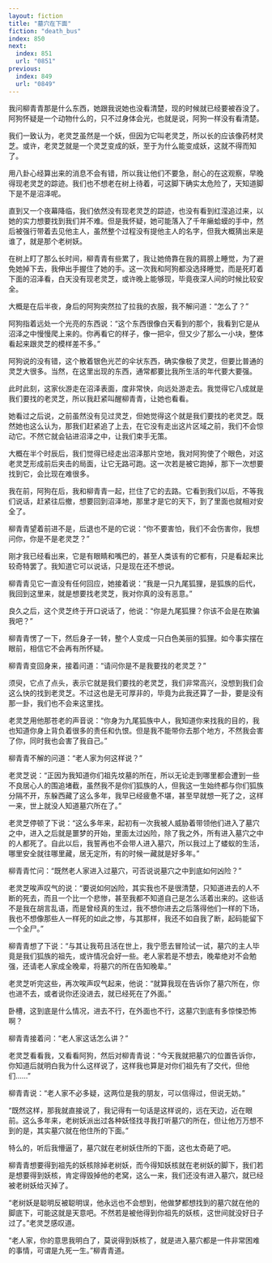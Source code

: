 ```yaml
---
layout: fiction
title: "墓穴在下面"
fiction: "death_bus"
index: 850
next:
  index: 851
  url: "0851"
previous:
  index: 849
  url: "0849"
---
```

我问柳青青那是什么东西，她跟我说她也没看清楚，现的时候就已经要被吞没了。阿狗怀疑是一个动物什么的，只不过身体会光，也就是说，阿狗一样没有看清楚。

我们一致认为，老灵芝虽然是一个妖，但因为它叫老灵芝，所以长的应该像药材灵芝。或许，老灵芝就是一个灵芝变成的妖，至于为什么能变成妖，这就不得而知了。

用八卦心经算出来的消息不会有错，所以我让他们不要急，耐心的在这观察，早晚得现老灵芝的踪迹。我们也不想老在树上待着，可这脚下确实太危险了，天知道脚下是不是沼泽呢。

直到又一个夜幕降临，我们依然没有现老灵芝的踪迹，也没有看到红滢追过来，以她的实力想要找到我们并不难。但是我怀疑，她可能落入了千年癞蛤蟆的手中，然后被强行带着去见他主人，虽然整个过程没有提他主人的名字，但我大概猜出来是谁了，就是那个老树妖。

在树上盯了那么长时间，柳青青有些累了，我让她倚靠在我的肩膀上睡觉，为了避免她掉下去，我伸出手握住了她的手。这一次我和阿狗都没选择睡觉，而是死盯着下面的沼泽看，白天没有现老灵芝，或许晚上能够现，毕竟夜深人间的时候比较安全。

大概是在后半夜，身后的阿狗突然拉了拉我的衣服，我不解问道：“怎么了？”

阿狗指着远处一个光亮的东西说：“这个东西很像白天看到的那个，我看到它是从沼泽之中慢慢爬上来的。你再看它的样子，像一把伞，但又少了那么一小块，整体看起来跟灵芝的模样差不多。”

阿狗说的没有错，这个散着银色光芒的伞状东西，确实像极了灵芝，但要比普通的灵芝大很多。当然，在这里出现的东西，通常都要比我所生活的年代要大要强。

此时此刻，这家伙游走在沼泽表面，度非常快，向远处游走去。我觉得它八成就是我们要找的老灵芝，所以我赶紧叫醒柳青青，让她也看看。

她看过之后说，之前虽然没有见过灵芝，但她觉得这个就是我们要找的老灵芝。既然她也这么认为，那我们赶紧追了上去，在它没有走出这片区域之前，我们不会惊动它。不然它就会钻进沼泽之中，让我们束手无策。

大概在半个时辰后，我们觉得已经走出沼泽那片空地，我对阿狗使了个眼色，对这老灵芝形成前后夹击的局面，让它无路可跑。这一次若是被它跑掉，那下一次想要找到它，会比现在难很多。

我在前，阿狗在后，我和柳青青一起，拦住了它的去路。它看到我们以后，不等我们说话，赶紧往后撤，想要回到沼泽地，那里才是它的天下，到了里面也就相对安全了。

柳青青望着前进不是，后退也不是的它说：“你不要害怕，我们不会伤害你，我想问你，你是不是老灵芝？”

刚才我已经看出来，它是有眼睛和嘴巴的，甚至人类该有的它都有，只是看起来比较奇特罢了。我知道它可以说话，只是现在还不想说。

柳青青见它一直没有任何回应，她接着说：“我是一只九尾狐狸，是狐族的后代，我回到这里来，就是想要找老灵芝，我对你真的没有恶意。”

良久之后，这个灵芝终于开口说话了，他说：“你是九尾狐狸？你该不会是在欺骗我吧？”

柳青青愣了一下，然后身子一转，整个人变成一只白色美丽的狐狸。如今事实摆在眼前，相信它不会再有所怀疑。

柳青青变回身来，接着问道：“请问你是不是我要找的老灵芝？”

须臾，它点了点头，表示它就是我们要找的老灵芝，我们非常高兴，没想到我们会这么快的找到老灵芝。不过这也是无可厚非的，毕竟为此我还算了一卦，要是没有那一卦，我们也不会来这里找。

老灵芝用他那苍老的声音说：“你身为九尾狐族中人，我知道你来找我的目的，我也知道你身上背负着很多的责任和仇恨。但是我不能带你去那个地方，不然我会害了你，同时我也会害了我自己。”

柳青青不解的问道：“老人家为何这样说？”

老灵芝说：“正因为我知道你们祖先坟墓的所在，所以无论走到哪里都会遭到一些不良居心人的围追堵截，虽然我不是你们狐族的人，但我这一生始终都与你们狐族分隔不开，东躲西藏了这么多年，我早已经疲惫不堪，甚至早就想一死了之，这样一来，世上就没人知道墓穴所在了。”

老灵芝停顿了下说：“这么多年来，起初有一次我被人威胁着带领他们进入了墓穴之中，进入之后就是噩梦的开始，里面太过凶险，除了我之外，所有进入墓穴之中的人都死了。自此以后，我誓再也不会带人进入墓穴，所以我过上了蝼蚁的生活，哪里安全就往哪里藏，居无定所，有的时候一藏就是好多年。”

柳青青忙问：“既然老人家进入过墓穴，可否说说墓穴之中到底如何凶险？”

老灵芝唉声叹气的说：“要说如何凶险，其实我也不是很清楚，只知道进去的人不断的死去，而且一个比一个悲惨，甚至我都不知道自己是怎么活着出来的。这些话不是我在胡言乱语，而是曾经真的生过，我不想你进去之后落得他们一样的下场，我也不想像那些人一样死的如此之惨，与其那样，我还不如自我了断，起码能留下一个全尸。”

柳青青想了下说：“与其让我苟且活在世上，我宁愿去冒险试一试，墓穴的主人毕竟是我们狐族的祖先，或许情况会好一些。老人家若是不想去，晚辈绝对不会勉强，还请老人家成全晚辈，将墓穴的所在告知晚辈。”

老灵芝听完这些，再次唉声叹气起来，他说：“就算我现在告诉你了墓穴所在，你也进不去，或者说你还没进去，就已经死在了外面。”

卧槽，这到底是什么情况，进去不行，在外面也不行，这墓穴到底有多惊悚恐怖啊？

柳青青接着问：“老人家这话怎么讲？”

老灵芝看看我，又看看阿狗，然后对柳青青说：“今天我就把墓穴的位置告诉你，你知道后就明白我为什么这样说了，这样我也算是对你们祖先有了交代，但他们……”

柳青青说：“老人家不必多疑，这两位是我的朋友，可以信得过，但说无妨。”

“既然这样，那我就直接说了，我记得有一句话是这样说的，远在天边，近在眼前。这么多年来，老树妖派出过各种妖怪找寻我打听墓穴的所在，但让他万万想不到的是，其实墓穴就在他住所的下面。”

特么的，听后我懵逼了，墓穴就在老树妖住所的下面，这也太奇葩了吧。

柳青青想要得到祖先的妖核除掉老树妖，而今得知妖核就在老树妖的脚下，我们若是想要得到妖核，肯定得毁掉他的老窝，这么一来，我们还没有进入墓穴，就已经被老树妖给灭掉了。

“老树妖是聪明反被聪明误，他永远也不会想到，他做梦都想找到的墓穴就在他的脚底下，可能这就是天意吧。不然若是被他得到你祖先的妖核，这世间就没好日子过了。”老灵芝感叹道。

“老人家，你的意思我明白了，莫说得到妖核了，就是进入墓穴都是一件非常困难的事情，可谓是九死一生。”柳青青道。